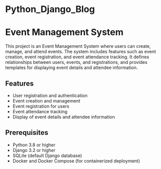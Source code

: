 # Python_Django_Blog
# Event Management System

This project is an Event Management System where users can create, manage, and attend events. The system includes features such as event creation, event registration, and event attendance tracking. It defines relationships between users, events, and registrations, and provides templates for displaying event details and attendee information.

## Features

- User registration and authentication
- Event creation and management
- Event registration for users
- Event attendance tracking
- Display of event details and attendee information

## Prerequisites

- Python 3.8 or higher
- Django 3.2 or higher
- SQLite (default Django database)
- Docker and Docker Compose (for containerized deployment)
